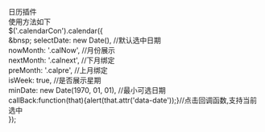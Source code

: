 日历插件<br>
使用方法如下<br>
$('.calendarCon').calendar({<br>
 &bnsp;   selectDate: new Date(), //默认选中日期<br>
    nowMonth: '.calNow', //月份展示<br>
    nextMonth: '.calnext', //下月绑定<br>
    preMonth: '.calpre', //上月绑定<br>
    isWeek: true, //是否展示星期<br>
   minDate: new Date(1970, 01, 01), //最小可选日期<br>
   callBack:function(that){alert(that.attr('data-date'));}//点击回调函数,支持当前选中<br>
});

